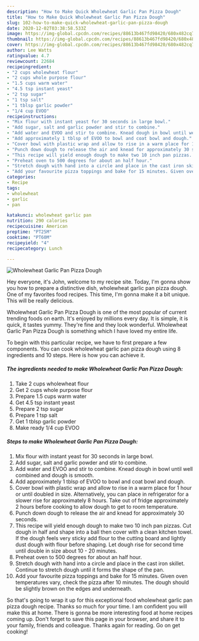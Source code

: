 ```yaml
---
description: "How to Make Quick Wholewheat Garlic Pan Pizza Dough"
title: "How to Make Quick Wholewheat Garlic Pan Pizza Dough"
slug: 102-how-to-make-quick-wholewheat-garlic-pan-pizza-dough
date: 2020-12-02T03:38:58.533Z
image: https://img-global.cpcdn.com/recipes/88613b467fd98420/680x482cq70/wholewheat-garlic-pan-pizza-dough-recipe-main-photo.jpg
thumbnail: https://img-global.cpcdn.com/recipes/88613b467fd98420/680x482cq70/wholewheat-garlic-pan-pizza-dough-recipe-main-photo.jpg
cover: https://img-global.cpcdn.com/recipes/88613b467fd98420/680x482cq70/wholewheat-garlic-pan-pizza-dough-recipe-main-photo.jpg
author: Lee Watts
ratingvalue: 4.7
reviewcount: 22684
recipeingredient:
- "2 cups wholewheat flour"
- "2 cups whole purpose flour"
- "1.5 cups warm water"
- "4.5 tsp instant yeast"
- "2 tsp sugar"
- "1 tsp salt"
- "1 tblsp garlic powder"
- "1/4 cup EVOO"
recipeinstructions:
- "Mix flour with instant yeast for 30 seconds in large bowl."
- "Add sugar, salt and garlic powder and stir to combine."
- "Add water and EVOO and stir to combine. Knead dough in bowl until well combined and dough is smooth."
- "Add approximately 1 tblsp of EVOO to bowl and coat bowl and dough."
- "Cover bowl with plastic wrap and allow to rise in a warm place for 1 hour or until doubled in size. Alternatively, you can place in refrigerator for a slower rise for approximately 8 hours. Take out of fridge approximately 2 hours before cooking to allow dough to get to room temperature."
- "Punch down dough to release the air and knead for approximately 30 seconds."
- "This recipe will yield enough dough to make two 10 inch pan pizzas. Cut dough in half and shape into a ball then cover with a clean kitchen towel. If the dough feels very sticky add flour to the cutting board and lightly dust dough with flour before shaping. Let dough rise for second time until double in size about 10 - 20 minutes."
- "Preheat oven to 500 degrees for about an half hour."
- "Stretch dough with hand into a circle and place in the cast iron skillet. Continue to stretch dough until it forms the shape of the pan."
- "Add your favourite pizza toppings and bake for 15 minutes. Given oven temperatures vary, check the pizza after 10 minutes. The dough should be slightly brown on the edges and underneath."
categories:
- Recipe
tags:
- wholewheat
- garlic
- pan

katakunci: wholewheat garlic pan 
nutrition: 290 calories
recipecuisine: American
preptime: "PT25M"
cooktime: "PT60M"
recipeyield: "4"
recipecategory: Lunch

---
```



![Wholewheat Garlic Pan Pizza Dough](https://img-global.cpcdn.com/recipes/88613b467fd98420/680x482cq70/wholewheat-garlic-pan-pizza-dough-recipe-main-photo.jpg)

Hey everyone, it's John, welcome to my recipe site. Today, I'm gonna show you how to prepare a distinctive dish, wholewheat garlic pan pizza dough. One of my favorites food recipes. This time, I'm gonna make it a bit unique. This will be really delicious.



Wholewheat Garlic Pan Pizza Dough is one of the most popular of current trending foods on earth. It's enjoyed by millions every day. It is simple, it is quick, it tastes yummy. They're fine and they look wonderful. Wholewheat Garlic Pan Pizza Dough is something which I have loved my entire life.


To begin with this particular recipe, we have to first prepare a few components. You can cook wholewheat garlic pan pizza dough using 8 ingredients and 10 steps. Here is how you can achieve it.

<!--inarticleads1-->

##### The ingredients needed to make Wholewheat Garlic Pan Pizza Dough:

1. Take 2 cups wholewheat flour
1. Get 2 cups whole purpose flour
1. Prepare 1.5 cups warm water
1. Get 4.5 tsp instant yeast
1. Prepare 2 tsp sugar
1. Prepare 1 tsp salt
1. Get 1 tblsp garlic powder
1. Make ready 1/4 cup EVOO




<!--inarticleads2-->

##### Steps to make Wholewheat Garlic Pan Pizza Dough:

1. Mix flour with instant yeast for 30 seconds in large bowl.
1. Add sugar, salt and garlic powder and stir to combine.
1. Add water and EVOO and stir to combine. Knead dough in bowl until well combined and dough is smooth.
1. Add approximately 1 tblsp of EVOO to bowl and coat bowl and dough.
1. Cover bowl with plastic wrap and allow to rise in a warm place for 1 hour or until doubled in size. Alternatively, you can place in refrigerator for a slower rise for approximately 8 hours. Take out of fridge approximately 2 hours before cooking to allow dough to get to room temperature.
1. Punch down dough to release the air and knead for approximately 30 seconds.
1. This recipe will yield enough dough to make two 10 inch pan pizzas. Cut dough in half and shape into a ball then cover with a clean kitchen towel. If the dough feels very sticky add flour to the cutting board and lightly dust dough with flour before shaping. Let dough rise for second time until double in size about 10 - 20 minutes.
1. Preheat oven to 500 degrees for about an half hour.
1. Stretch dough with hand into a circle and place in the cast iron skillet. Continue to stretch dough until it forms the shape of the pan.
1. Add your favourite pizza toppings and bake for 15 minutes. Given oven temperatures vary, check the pizza after 10 minutes. The dough should be slightly brown on the edges and underneath.




So that's going to wrap it up for this exceptional food wholewheat garlic pan pizza dough recipe. Thanks so much for your time. I am confident you will make this at home. There is gonna be more interesting food at home recipes coming up. Don't forget to save this page in your browser, and share it to your family, friends and colleague. Thanks again for reading. Go on get cooking!
